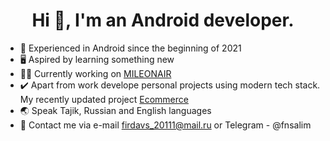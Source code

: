 <h1 align="center">Hi 👋, I'm an Android developer.</h1>

- 📆 Experienced in Android since the beginning of 2021
- 🖥️ Aspired by learning something new
- :man_technologist: Currently working on [MILEONAIR](https://play.google.com/store/apps/details?id=com.mileonair&hl=en&gl=US)
- ✔️ Apart from work develope personal projects using modern tech stack. My recently updated project [Ecommerce](https://github.com/ramfir/Ecommerce)
- :earth_asia: Speak Tajik, Russian and English languages
- :email: Contact me via e-mail firdavs_20111@mail.ru or Telegram - @fnsalim
